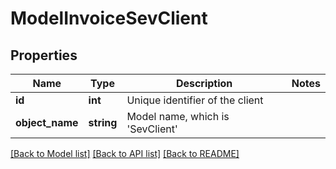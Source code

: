 # ModelInvoiceSevClient

## Properties
Name | Type | Description | Notes
------------ | ------------- | ------------- | -------------
**id** | **int** | Unique identifier of the client | 
**object_name** | **string** | Model name, which is &#x27;SevClient&#x27; | 

[[Back to Model list]](../../README.md#documentation-for-models) [[Back to API list]](../../README.md#documentation-for-api-endpoints) [[Back to README]](../../README.md)

